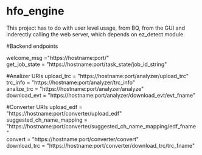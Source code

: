 # hfo_engine
This project has to do with user level usage, from BQ, from the GUI and inderectly calling the web server, which depends on ez_detect module.


#Backend endpoints

welcome_msg ="https://hostname:port/"  
get_job_state = "https://hostname:port/task_state/job_id_string"  

#Analizer URIs
upload_trc = "https://hostname:port/analyzer/upload_trc"  
trc_info = "https://hostname:port/analyzer/trc_info"  
analize_trc = "https://hostname:port/analyzer/analyze"  
download_evt = "https://hostname:port/analyzer/download_evt/evt_fname"  

#Converter URIs
upload_edf = "https://hostname:port/converter/upload_edf"  
suggested_ch_name_mapping = "https://hostname:port/converter/suggested_ch_name_mapping/edf_fname"  
convert = "https://hostname:port/converter/convert"  
download_trc = "https://hostname:port/converter/download_trc/trc_fname"   
